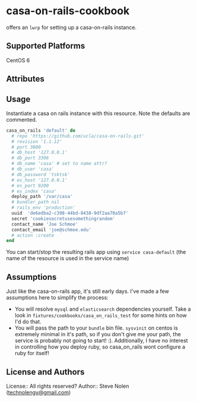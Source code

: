 # casa-on-rails-cookbook

offers an `lwrp` for setting up a casa-on-rails instance.

## Supported Platforms

CentOS 6

## Attributes

## Usage

Instantiate a casa on rails instance with this resource.  Note the defaults are commented. 

```ruby
casa_on_rails 'default' do
  # repo 'https://github.com/ucla/casa-on-rails.git'
  # revision '1.1.12'
  # port 3000
  # db_host '127.0.0.1'
  # db_port 3306
  # db_name 'casa' # set to name attr?
  # db_user 'casa'
  # db_password 'tsktsk'
  # es_host '127.0.0.1'
  # es_port 9200
  # es_index 'casa'
  deploy_path '/var/casa'
  # bundler_path nil
  # rails_env 'production'
  uuid  'de6edba2-c398-44bd-8438-9df2aa70a5b7'
  secret 'cookiesecretusesomethingrandom'
  contact_name 'Joe Schmoe'
  contact_email 'joe@schmoe.edu'
  # action :create
end
```

You can start/stop the resulting rails app using `service casa-default` (the name of the resource is used in the service name)

## Assumptions
Just like the casa-on-rails app, it's still early days.  I've made a few assumptions here to simplify the process:

  * You will resolve `mysql` and `elasticsearch` dependencies yourself. Take a look in `fixtures/cookbooks/casa_on_rails_test` for some hints on how I'd do that.
  * You will pass the path to your `bundle` bin file. `sysvinit` on centos is extremely minimal in it's path, so if you don't give me your path, the service is probably not going to start! :). Additionally, I have no interest in controlling how you deploy ruby, so casa_on_rails wont configure a ruby for itself!

## License and Authors

License:: All rights reserved?
Author:: Steve Nolen (<technolengy@gmail.com>)
